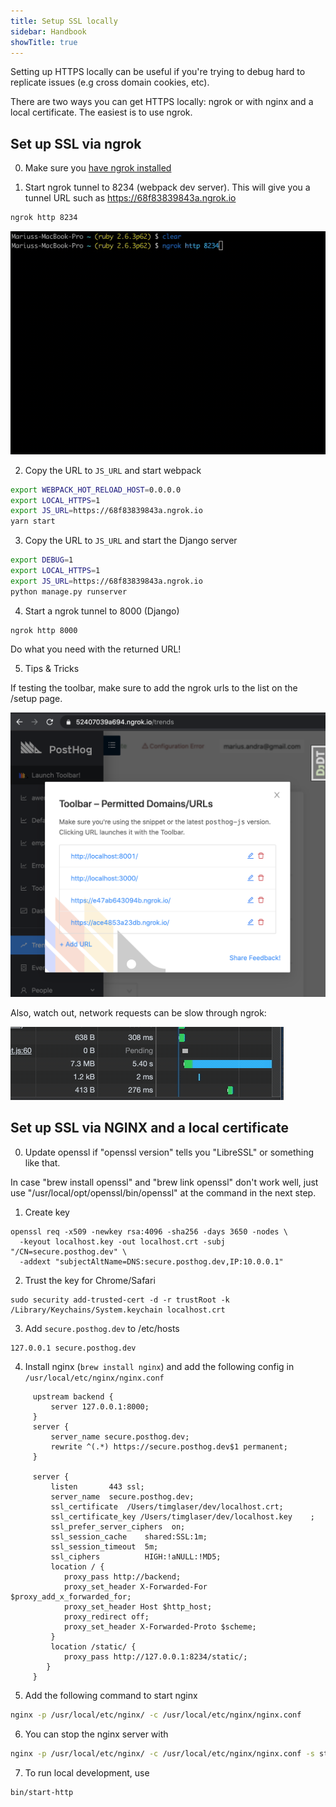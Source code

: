 ```yaml
---
title: Setup SSL locally
sidebar: Handbook
showTitle: true
---
```


Setting up HTTPS locally can be useful if you're trying to debug hard
to replicate issues (e.g cross domain cookies, etc).

There are two ways you can get HTTPS locally: ngrok or with nginx and a local certificate. The easiest is to use ngrok.

## Set up SSL via ngrok

0. Make sure you [have ngrok installed](https://ngrok.com/download)

1. Start ngrok tunnel to 8234 (webpack dev server). This will give you a tunnel URL such as https://68f83839843a.ngrok.io

```sh
ngrok http 8234
```

![Ngrok](../../images/engineering/ngrok-domain.gif)

2. Copy the URL to `JS_URL` and start webpack

```sh
export WEBPACK_HOT_RELOAD_HOST=0.0.0.0
export LOCAL_HTTPS=1
export JS_URL=https://68f83839843a.ngrok.io
yarn start
```

3. Copy the URL to `JS_URL` and start the Django server

```sh
export DEBUG=1
export LOCAL_HTTPS=1
export JS_URL=https://68f83839843a.ngrok.io
python manage.py runserver
```

4. Start a ngrok tunnel to 8000 (Django)

```
ngrok http 8000
```

Do what you need with the returned URL!

5. Tips & Tricks

If testing the toolbar, make sure to add the ngrok urls to the list on the /setup page.

![Permitted domains](../../images/engineering/toolbar-permitted-ngrok.png)


Also, watch out, network requests can be slow through ngrok:

![Network slow with ngrok](../../images/engineering/ngrok-slow.gif)

## Set up SSL via NGINX and a local certificate

0. Update openssl if "openssl version" tells you "LibreSSL" or something like that.

In case "brew install openssl" and "brew link openssl" don't work well, just use 
"/usr/local/opt/openssl/bin/openssl" at the command in the next step.

1. Create key
```
openssl req -x509 -newkey rsa:4096 -sha256 -days 3650 -nodes \
  -keyout localhost.key -out localhost.crt -subj "/CN=secure.posthog.dev" \
  -addext "subjectAltName=DNS:secure.posthog.dev,IP:10.0.0.1"
```
2. Trust the key for Chrome/Safari
```
sudo security add-trusted-cert -d -r trustRoot -k /Library/Keychains/System.keychain localhost.crt
```
3. Add `secure.posthog.dev` to /etc/hosts
```
127.0.0.1 secure.posthog.dev
```
4. Install nginx (`brew install nginx`) and add the following config in `/usr/local/etc/nginx/nginx.conf`
```nginx
     upstream backend {
         server 127.0.0.1:8000;
     }
     server {
         server_name secure.posthog.dev;
         rewrite ^(.*) https://secure.posthog.dev$1 permanent;
     }
 
     server {
         listen       443 ssl;
         server_name  secure.posthog.dev;
         ssl_certificate  /Users/timglaser/dev/localhost.crt;
         ssl_certificate_key /Users/timglaser/dev/localhost.key    ;
         ssl_prefer_server_ciphers  on;
         ssl_session_cache    shared:SSL:1m;
         ssl_session_timeout  5m;
         ssl_ciphers          HIGH:!aNULL:!MD5;
         location / {
            proxy_pass http://backend;
            proxy_set_header X-Forwarded-For $proxy_add_x_forwarded_for;
            proxy_set_header Host $http_host;
            proxy_redirect off;
            proxy_set_header X-Forwarded-Proto $scheme;
         }
         location /static/ {
            proxy_pass http://127.0.0.1:8234/static/;
        }
     }
```

5. Add the following command to start nginx
```bash
nginx -p /usr/local/etc/nginx/ -c /usr/local/etc/nginx/nginx.conf
```

6. You can stop the nginx server with
```bash
nginx -p /usr/local/etc/nginx/ -c /usr/local/etc/nginx/nginx.conf -s stop
```

7. To run local development, use
```bash
bin/start-http
```
